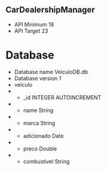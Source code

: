 ## CarDealershipManager

- API Minimum 18 
- API Target 23

# Database
- Database name VeiculoDB.db
- Database version 1
-  veiculo
- -  _id INTEGER AUTOINCREMENT
- -  name String
- -  marca String
- -  adicionado Date
- -  preco Double
- -  combustivel String
